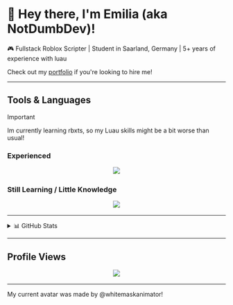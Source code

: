 # 👋 Hey there, I'm **Emilia** (aka NotDumbDev)!
🎮 Fullstack Roblox Scripter | Student in Saarland, Germany | 5+ years of experience with luau

Check out my [portfolio](https://notdumbdev.github.io/Portfolio/) if you're looking to hire me!

---

## Tools & Languages

> [!IMPORTANT]
> Im currently learning rbxts, so my Luau skills might be a bit worse than usual!

### Experienced
<p align="center">
  <img src="https://go-skill-icons.vercel.app/api/icons?i=luau,py,nodejs,react,git,github,figma,robloxstudio,discord" />
</p>

### Still Learning / Little Knowledge
<p align="center">
  <img src="https://go-skill-icons.vercel.app/api/icons?i=ts,assembly" />
</p>

---

<details>
  <summary>📊 GitHub Stats</summary>
  <br>
    
  <img src="https://raw.githubusercontent.com/NotDumbDev/NotDumbDev/output/snake.svg" alt="Snake animation" />
</details>

---

## Profile Views
<div align="center">
  <img src="https://count.getloli.com/@:NotDumbDev?theme=gelbooru&padding=7&scale=1&align=top&pixelated=1&darkmode=auto"  />
</div>


--- 
My current avatar was made by @whitemaskanimator!

